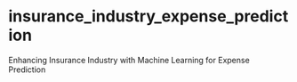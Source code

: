 # insurance_industry_expense_prediction
Enhancing Insurance Industry with Machine Learning for Expense Prediction
